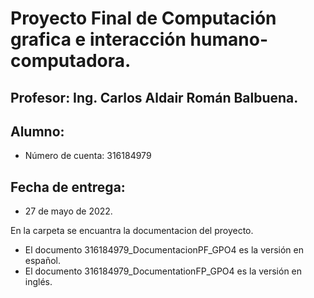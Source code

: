 
 
# Proyecto Final de Computación grafica e interacción humano-computadora.

## Profesor: Ing. Carlos Aldair Román Balbuena.

## Alumno:
 - Número de cuenta: 316184979
## Fecha de entrega: 
 - 27 de mayo de 2022.

 En la carpeta se encuantra la documentacion del proyecto.
- El documento 316184979_DocumentacionPF_GPO4 es la versión en español.
- El documento 316184979_DocumentationFP_GPO4 es la versión en inglés.
 
  
